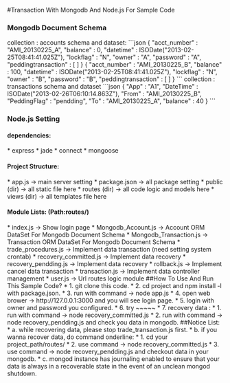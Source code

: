 #Transaction With Mongodb And Node.js For Sample Code

<h3>Mongodb Document Schema</h3>
collection : accounts
schema and dataset:
```json
{
  "acct_number" : "AMI_20130225_A", 
  "balance" : 0, 
  "datetime" : ISODate("2013-02-25T08:41:41.025Z"), 
  "lockflag" : "N", 
  "owner" : "A", 
  "password" : "A", 
  "peddingtransaction" : [ ] 
}
{
  "acct_number" : "AMI_20130225_B",
  "balance" : 100,
  "datetime" : ISODate("2013-02-25T08:41:41.025Z"),
  "lockflag" : "N",
  "owner" : "B",
  "password" : "B",
  "peddingtransaction" : [ ]
}
```
collection : transactions
schema and dataset
```json
{ "App" : "A1", 
  "DateTime" : ISODate("2013-02-26T06:10:14.863Z"), 
  "From" : "AMI_20130225_B", 
  "PeddingFlag" : "pendding", 
  "To" : "AMI_20130225_A", 
  "balance" : 40
}
```
<h3>Node.js Setting</h3>
<h4>dependencies:</h4>
 * express
 * jade
 * connect
 * mongoose

<h4>Project Structure:</h4>
 * app.js       -> main server setting
 * package.json -> all package setting
 * public (dir) -> all static file here
 * routes (dir) -> all code logic and models here
 * views  (dir) -> all templates file here

<h4>Module Lists: (Path:routes/)</h4>
 * index.js               -> Show login page
 * Mongodb_Account.js     -> Account ORM DataSet For Mongodb Document Schema
 * Mongodb_Transaction.js -> Transaction ORM DataSet For Mongodb Document Schema
 * trade_procedures.js    -> Implement data transaction (need setting system crontab)
 * recovery_committed.js  -> Implement data recovery
 * recovery_pendding.js   -> Implement data recovery
 * rollback.js            -> Implement cancel data transaction
 * transaction.js         -> Implement data controller management
 * user.js                -> Url routes logic module
##How To Use And Run This Sample Code?
 * 1. git clone this code.
 * 2. cd project and npm install -l with package.json.
 * 3. run with command -> node app.js
 * 4. open web brower -> http://127.0.0.1:3000 and you will see login page.
 * 5. login with owner and password you configured.
 * 6. try ~~~~~
 * 7. recovery data :
   * 1. run with command -> node recovery_committed.js
   * 2. run with command -> node recovery_pendding.js and check you data in mongodb.
##Notice List:
 * a. while recovering data, please stop trade_transaction.js first.
 * b. if you wanna recover data, do command onderline:
   * 1. cd  your project_path/routes/
   * 2. use command -> node recovery_committed.js
   * 3. use command -> node recovery_pendding.js and checkout data in your mongodb.
 * c. mongod instance has journaling enabled to ensure that your data is always in a recoverable state
     in the event of an unclean mongod shutdown.
